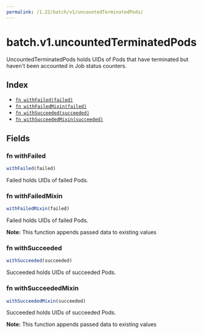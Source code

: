 ```yaml
---
permalink: /1.22/batch/v1/uncountedTerminatedPods/
---
```


# batch.v1.uncountedTerminatedPods

UncountedTerminatedPods holds UIDs of Pods that have terminated but haven't been accounted in Job status counters.

## Index

* [`fn withFailed(failed)`](#fn-withfailed)
* [`fn withFailedMixin(failed)`](#fn-withfailedmixin)
* [`fn withSucceeded(succeeded)`](#fn-withsucceeded)
* [`fn withSucceededMixin(succeeded)`](#fn-withsucceededmixin)

## Fields

### fn withFailed

```ts
withFailed(failed)
```

Failed holds UIDs of failed Pods.

### fn withFailedMixin

```ts
withFailedMixin(failed)
```

Failed holds UIDs of failed Pods.

**Note:** This function appends passed data to existing values

### fn withSucceeded

```ts
withSucceeded(succeeded)
```

Succeeded holds UIDs of succeeded Pods.

### fn withSucceededMixin

```ts
withSucceededMixin(succeeded)
```

Succeeded holds UIDs of succeeded Pods.

**Note:** This function appends passed data to existing values